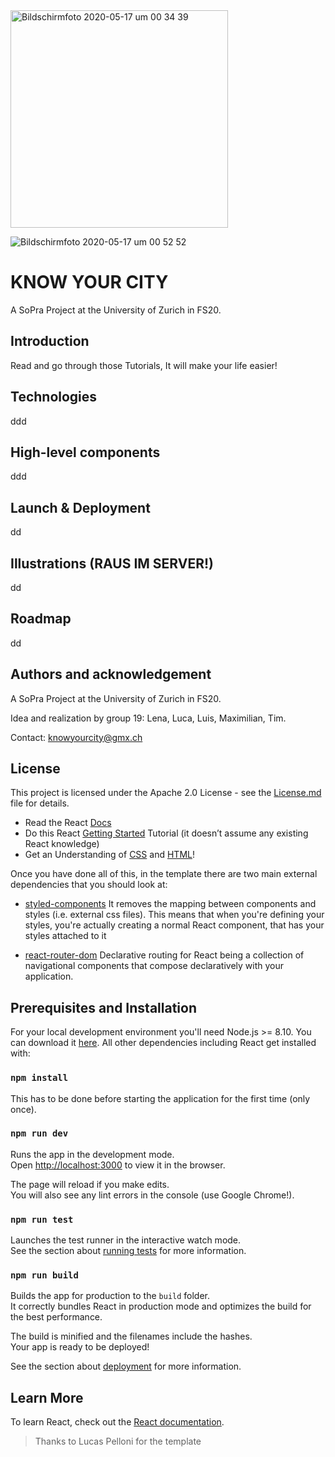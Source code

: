  <img width="348" alt="Bildschirmfoto 2020-05-17 um 00 34 39" src="https://user-images.githubusercontent.com/45396540/82131545-91046000-97d6-11ea-8377-6851606d97d3.png"> 

![Bildschirmfoto 2020-05-17 um 00 52 52](https://user-images.githubusercontent.com/45396540/82131756-e6417100-97d8-11ea-9aff-df5728be28d9.png)

# KNOW YOUR CITY
A SoPra Project at the University of Zurich in FS20.

## Introduction

Read and go through those Tutorials, It will make your life easier!

## Technologies

ddd


## High-level components

ddd

## Launch & Deployment

dd

## Illustrations (RAUS IM SERVER!)

dd

## Roadmap 

dd

## Authors and acknowledgement

A SoPra Project at the University of Zurich in FS20.

Idea and realization by group 19: Lena, Luca, Luis, Maximilian, Tim.

Contact: knowyourcity@gmx.ch


## License 

This project is licensed under the Apache 2.0 License - see the [License.md](../SOPRA_FS20_GROUP19_Client/master/LICENSE) file for details.


- Read the React [Docs](https://reactjs.org/docs/getting-started.html)
- Do this React [Getting Started](https://reactjs.org/tutorial/tutorial.html) Tutorial (it doesn’t assume any existing React knowledge)
- Get an Understanding of [CSS](http://localhost:3000) and [HTML](https://www.w3schools.com/html/html_intro.asp)!

Once you have done all of this, in the template there are two main external dependencies that you should look at:

- [styled-components](https://www.styled-components.com/docs)
  It removes the mapping between components and styles (i.e. external css files). This means that when you're defining your styles, you're actually creating a normal React component, that has your styles attached to it
* [react-router-dom](https://reacttraining.com/react-router/web/guides/quick-start) Declarative routing for React being a collection of navigational components that compose declaratively with your application. 

<!-- ## IDE Recommendation
As a student, you have the possibility with [JetBrains](https://www.jetbrains.com/student/) to obtain a free individual license and have access to several IDEs. 
We recommend you to use [WebStorm](https://www.jetbrains.com/webstorm/specials/webstorm/webstorm.html?gclid=EAIaIQobChMIyPOj5f723wIVqRXTCh3SKwtYEAAYASAAEgLtMvD_BwE&gclsrc=aw.ds) for your front-end. 
Once you have downloaded and installed it, you can add the following WebStorm plugins: 
> Go to Preferences > Plugins > Browse Repositories and look for: 
* [styled-components](https://plugins.jetbrains.com/plugin/9997-styled-components) (provides coding assistance like CSS Highlighting for Styled Components)
* [prettier](https://plugins.jetbrains.com/plugin/10456-prettier) (a smart code formatter)
* [Material Theme UI](https://plugins.jetbrains.com/plugin/8006-material-theme-ui) (Material Theme for Jetbrains IDEs, allowing a total customization of the IDE including Themes, Color Schemes, Icons and many other features.)

Feel free to use other IDEs (e.g. [VisualStudio](https://code.visualstudio.com/)) if you want.  -->

## Prerequisites and Installation

For your local development environment you'll need Node.js >= 8.10. You can download it [here](https://nodejs.org). All other dependencies including React get installed with:

### `npm install`

This has to be done before starting the application for the first time (only once).

### `npm run dev`

Runs the app in the development mode.<br>
Open [http://localhost:3000](http://localhost:3000) to view it in the browser.

The page will reload if you make edits.<br>
You will also see any lint errors in the console (use Google Chrome!).

### `npm run test`

Launches the test runner in the interactive watch mode.<br>
See the section about [running tests](https://facebook.github.io/create-react-app/docs/running-tests) for more information.

### `npm run build`

Builds the app for production to the `build` folder.<br>
It correctly bundles React in production mode and optimizes the build for the best performance.

The build is minified and the filenames include the hashes.<br>
Your app is ready to be deployed!

See the section about [deployment](https://facebook.github.io/create-react-app/docs/deployment) for more information.

## Learn More

To learn React, check out the [React documentation](https://reactjs.org/).


>Thanks to Lucas Pelloni for the template
